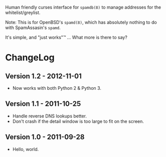 Human friendly curses interface for `spamdb(8)` to manage addresses for the
whitelist/greylist.

Note: This is for OpenBSD's `spamd(8)`, which has absolutely nothing to do with
SpamAssasin's `spamd`.

It's simple, and "just works"™ ... What more is there to say?

ChangeLog
=========
Version 1.2 - 2012-11-01
------------------------
- Now works with both Python 2 & Python 3.

Version 1.1 - 2011-10-25
------------------------
- Handle reverse DNS lookups better.
- Don't crash if the detail window is too large to fit on the screen.

Version 1.0 - 2011-09-28
------------------------
- Hello, world.
